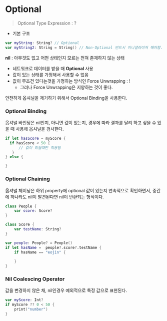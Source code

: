 # Optional

> Optional Type
> Expression : ?

- 기본 구조

```swift
var myString: String? // Optional
var myString2: String = String() // Non-Optional 반드시 이니셜라이저 해야함. 값으로서 존재는 함
```

**nil** : 아무것도 없고 어떤 상태인지 모르는 전혀 존재하지 않는 상태

- 네트워크로 데이터를 받을 때 **Optional** 사용
- 값이 있는 상태를 가정해서 사용할 수 없음
- 값이 무조건 있다는것을 가정하는 방식인 Force Unwrapping : !
  - 그러나 Force Unwrapping은 지양하는 것이 좋다.
  
안전하게 옵셔널을 제거하기 위해서 Optional Binding을 사용한다.

### Optional Binding
옵셔널 바인딩은 nil인지, 아니면 값이 있는지, 경우에 따라 결과를 달리 하고 싶을 수 있을 때 사용해 옵셔널을 검사한다.

```swift
if let hasScore = myScore {
  if hasScore < 50 {
      // 값이 있을때만 적용됨
   }
} else {

}
```

### Optional Chaining
옵셔널 체이닝은 하위 property에 optional 값이 있는지 연속적으로 확인하면서, 중간에 하나라도 nil이 발견된다면 nil이 반환되는 형식이다.

```swift
class People {
    var score: Score?
}

class Score {
    var testName: String?
}

var people: People? = People()
if let hasName =  people?.score?.testName {
    if hasName == "eojin" {
    
    }
}
```

### Nil Coalescing Operator
값을 변경하지 않은 채, nil인경우 예외적으로 특정 값으로 표현된다.
```swift
var myScore: Int?
if myScore ?? 0 < 50 {
    print("number")
}
```

